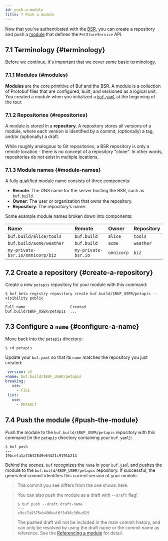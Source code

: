 ```yaml
---
id: push-a-module
title: 7 Push a module
---
```


Now that you've authenticated with the [BSR](../bsr/overview.mdx), you can
create a repository and push a [module](../bsr/overview.mdx#modules) that
defines the `PetStoreService` API.

## 7.1 Terminology {#terminology}

Before we continue, it's important that we cover some basic terminology.

### 7.1.1 Modules {#modules}

**Modules** are the core primitive of Buf and the BSR. A module is a collection
of Protobuf files that are configured, built, and versioned as a logical unit.
You created a module when you initialized a
[`buf.yaml`](../configuration/v1/buf-yaml.md) at the beginning of the tour.

### 7.1.2 Repositories {#repositories}

A module is stored in a **repository**. A repository stores all versions of a
module, where each version is identified by a commit, (optionally) a tag, and/or
(optionally) a draft.

While roughly analogous to Git repositories, a BSR repository is only a remote
location - there is no concept of a repository "clone". In other words,
repositories do not exist in multiple locations.

### 7.1.3 Module names {#module-names}

A fully qualified module name consists of three components:

- **Remote**: The DNS name for the server hosting the BSR, such as `buf.build`.
- **Owner**: The user or organization that owns the repository.
- **Repository**: The repository's name.

Some example module names broken down into components:

| Name                             | Remote              | Owner      | Repository |
| :------------------------------- | :------------------ | :--------- | :--------- |
| `buf.build/alice/tools`          | `buf.build`         | `alice`    | `tools`    |
| `buf.build/acme/weather`         | `buf.build`         | `acme`     | `weather`  |
| `my-private-bsr.io/omnicorp/biz` | `my-private-bsr.io` | `omnicorp` | `biz`      |

## 7.2 Create a repository {#create-a-repository}

Create a new `petapis` repository for your module with this command:

```terminal
$ buf beta registry repository create buf.build/$BUF_USER/petapis --visibility public
---
Full name                    Created
buf.build/$BUF_USER/petapis  ...
```

## 7.3 Configure a `name` {#configure-a-name}

Move back into the `petapis` directory:

```terminal
$ cd petapis
```

Update your `buf.yaml` so that its `name` matches the repository you just
created:

```yaml title="buf.yaml" {2}
 version: v1
+name: buf.build/$BUF_USER/petapis
breaking:
   use:
     - FILE
 lint:
   use:
     - DEFAULT
```

## 7.4 Push the module {#push-the-module}

Push the module to the `buf.build/$BUF_USER/petapis` repository with this
command (in the `petapis` directory containing your `buf.yaml`):

```terminal
$ buf push
---
19bcefa1a736428d9e64d21c9191b213
```

Behind the scenes, `buf` recognizes the `name` in your `buf.yaml` and pushes the
module to the `buf.build/$BUF_USER/petapis` repository. If successful, the
generated commit identifies this current version of your module.

> The commit you see differs from the one shown here.

> You can also push the module as a draft with `--draft` flag!
>
> ```terminal
> $ buf push --draft draft-name
> ---
> e9ec7a9375eb496baf6f3d38c36ba629
> ```
>
> The pushed draft will not be included in the main commit history, and can only
> be resolved by using the draft name or the commit name as reference. See the
> [Referencing a module](../bsr/overview.md#referencing-a-module) for detail.

